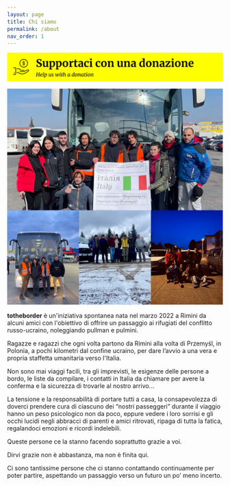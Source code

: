```yaml
---
layout: page
title: Chi siamo
permalink: /about
nav_order: 1
---
```


<a href="https://www.eppela.com/projects/7678" target="_blank"><img src="/assets/btn_charity.svg" alt="Supportaci con una donazione"/></a><br/>

<img src="/assets/eppela-header.jpg"/>

**totheborder** è un'iniziativa spontanea nata nel marzo 2022 a Rimini da alcuni amici con l'obiettivo di offrire un passaggio ai rifugiati del conflitto russo-ucraino, noleggiando pullman e pulmini. 

Ragazze e ragazzi che ogni volta partono da Rimini alla volta di Przemyśl, in Polonia, a pochi kilometri dal confine ucraino, per dare l’avvio a una vera e propria staffetta umanitaria verso l'Italia. 

Non sono mai viaggi facili, tra gli imprevisti, le esigenze delle persone a bordo, le liste da compilare, i contatti in Italia da chiamare per avere la conferma e la sicurezza di trovarle al nostro arrivo...

La tensione e la responsabilità di portare tutti a casa, la consapevolezza di doverci prendere cura di ciascuno dei “nostri passeggeri” durante il viaggio hanno un peso psicologico non da poco, eppure vedere i loro sorrisi e gli occhi lucidi negli abbracci di parenti e amici ritrovati, ripaga di tutta la fatica, regalandoci emozioni e ricordi indelebili. 

Queste persone ce la stanno facendo soprattutto grazie a voi. 

Dirvi grazie non è abbastanza, ma non è finita qui. 

Ci sono tantissime persone che ci stanno contattando continuamente per poter partire, aspettando un passaggio verso un futuro un po’ meno incerto.